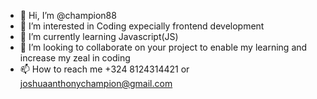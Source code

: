 - 👋 Hi, I’m @champion88
- 👀 I’m interested in Coding expecially frontend development
- 🌱 I’m currently learning Javascript(JS)
- 💞️ I’m looking to collaborate on your project to enable my learning and increase my zeal in coding
- 📫 How to reach me +324 8124314421 or joshuaanthonychampion@gmail.com

<!---
champion88/champion88 is a ✨ special ✨ repository because its `README.md` (this file) appears on your GitHub profile.
You can click the Preview link to take a look at your changes.
--->
